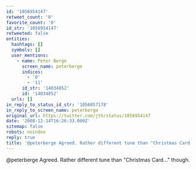 ```yaml
---
id: '1056954147'
retweet_count: '0'
favorite_count: '0'
id_str: '1056954147'
retweeted: false
entities:
  hashtags: []
  symbols: []
  user_mentions:
    - name: Peter Berge
      screen_name: peterberge
      indices:
        - '0'
        - '11'
      id_str: '14034852'
      id: '14034852'
  urls: []
in_reply_to_status_id_str: '1056857178'
in_reply_to_screen_name: peterberge
original_url: https://twitter.com/jth/status/1056954147
date: '2008-12-14T16:26:33.000Z'
sitemap: false
robots: noindex
reply: true
title: '@peterberge Agreed. Rather different tune than "Christmas Card..." though.'
---
```


@peterberge Agreed. Rather different tune than "Christmas Card..." though.
